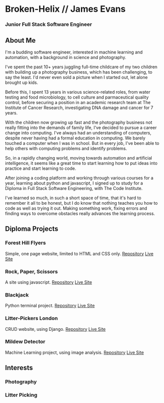 # Broken-Helix // James Evans

### Junior Full Stack Software Engineer

## About Me

I'm a budding software engineer, interested in machine learning and automation, with a background in science and photography.

I've spent the past 10+ years juggling full-time childcare of my two children with building up a photography business, which has been challenging, to say the least.  I'd never even sold a picture when I started out, let alone brought up kids.

Before this, I spent 13 years in various science-related roles, from water testing and food microbiology, to cell culture and parmaceutical quality control, before securing a position in an academic research team at The Institute of Cancer Research, investigating DNA damage and cancer for 7 years.

With the children now growing up fast and the photography business not really fitting into the demands of family life, I've decided to pursue a career change into computing. I've always had an understanding of computers, despite never having had a formal education in computing. We barely touched a computer when I was in school. But in every job, I've been able to help others with computing problems and identify problems.

So, in a rapidly changing world, moving towards automation and artificial intelligence, it seems like a great time to start learning how to put ideas into practice and start learning to code.

After joining a coding platform and working through various courses for a year, learning about python and javascript, I signed up to study for a Diploma in Full Stack Software Engineering, with The Code Institute.
  
I've learned so much, in such a short space of time, that it's hard to remember it all to be honest, but I do know that nothing teaches you how to code as well as trying it out. Making something work, fixing errors and finding ways to overcome obstacles really advances the learning process.

## Diploma Projects

### Forest Hill Flyers
Simple, one page website, limited to HTML and CSS only.
[Repository](https://github.com/broken-helix/f-hill-flyers)
[Live Site](https://broken-helix.github.io/f-hill-flyers/)

### Rock, Paper, Scissors
A site using javascript.
[Repository](https://github.com/broken-helix/rockpaperscissors)
[Live Site](https://broken-helix.github.io/rockpaperscissors/)

### Blackjack
Python terminal project.
[Repository](https://github.com/broken-helix/card-game)
[Live Site](https://blackjack-game.herokuapp.com/)

### Litter-Pickers London
CRUD website, using Django.
[Repository](https://github.com/broken-helix/keep-it-tidy-london)
[Live Site](https://pickers-london-f5f0f470e555.herokuapp.com/)

### Mildew Detector
Machine Learning project, using image analysis.
[Repository](https://github.com/broken-helix/mildew-detector)
[Live Site](https://mildewdetector-ef3bd4a41238.herokuapp.com/)

## Interests

### Photography

### Litter Picking

